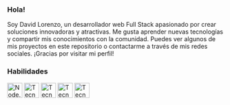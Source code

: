 
### Hola!
Soy David Lorenzo, un desarrollador web Full Stack apasionado por crear soluciones innovadoras y atractivas. Me gusta aprender nuevas tecnologías y compartir mis conocimientos con la comunidad. Puedes ver algunos de mis proyectos en este repositorio o contactarme a través de mis redes sociales. ¡Gracias por visitar mi perfil!

### Habilidades

<p align="left" dir="auto">
    <a href="https://nodejs.org/en" style="text-decoration: none;">
        <img src="https://cdn-icons-png.flaticon.com/512/5968/5968322.png" alt="Node.js" width="35em" height="35em" style="max-width: 100%;">
    </a>
    <a href="https://vuejs.org/" style="text-decoration: none;">
    </a>
    <a href="#" style="text-decoration: none;">
        <img src="https://cdn-icons-png.flaticon.com/512/5968/5968381.png" alt="Tecnología desconocida" width="35em" height="35em" style="max-width: 100%;">
    </a>
    <a href="#" style="text-decoration: none;">
        <img src="https://cdn-icons-png.flaticon.com/512/5968/5968292.png" alt="Tecnología desconocida" width="35em" height="35em" style="max-width: 100%;">
    </a>
    <a href="#" style="text-decoration: none;">
        <img src="https://cdn-icons-png.flaticon.com/512/732/732212.png" alt="Tecnología desconocida" width="35em" height="35em" style="max-width: 100%;">
    </a>
    <a href="#" style="text-decoration: none;">
        <img src="https://cdn-icons-png.flaticon.com/512/732/732190.png" alt="Tecnología desconocida" width="35em" height="35em" style="max-width: 100%;">
    </a>
</p>
